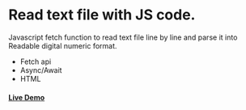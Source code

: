 # Read text file with JS code.

Javascript fetch function to read text file line by line and parse it into Readable digital numeric format.

  - Fetch api
  - Async/Await
  - HTML

#### [Live Demo](https://gautam-jha.github.io/text-file-read-js/)

